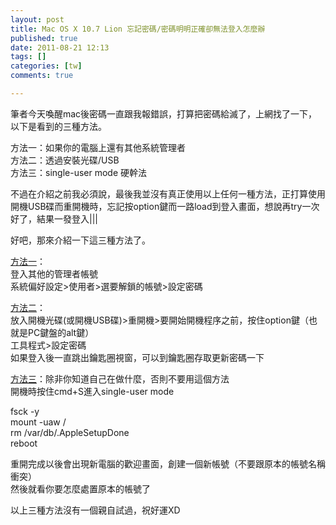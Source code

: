 ```yaml
---
layout: post
title: Mac OS X 10.7 Lion 忘記密碼/密碼明明正確卻無法登入怎麼辦
published: true
date: 2011-08-21 12:13
tags: []
categories: [tw]
comments: true

---
```



筆者今天喚醒mac後密碼一直跟我報錯誤，打算把密碼給滅了，上網找了一下，以下是看到的三種方法。  
  
方法一：如果你的電腦上還有其他系統管理者  
方法二：透過安裝光碟/USB  
方法三：single-user mode 硬幹法  
  
不過在介紹之前我必須說，最後我並沒有真正使用以上任何一種方法，正打算使用開機USB碟而重開機時，忘記按option鍵而一路load到登入畫面，想說再try一次好了，結果一發登入|||  
  
好吧，那來介紹一下這三種方法了。  
  
[方法一][1]：  
登入其他的管理者帳號  
系統偏好設定>使用者>選要解鎖的帳號>設定密碼  
  
[方法二][2]：  
放入開機光碟(或開機USB碟)>重開機>要開始開機程序之前，按住option鍵（也就是PC鍵盤的alt鍵）  
工具程式>設定密碼  
如果登入後一直跳出鑰匙圈視窗，可以到鑰匙圈存取更新密碼一下  
  
[方法三][3]：除非你知道自己在做什麼，否則不要用這個方法  
開機時按住cmd+S進入single-user mode  
  
fsck -y  
mount -uaw /  
rm /var/db/.AppleSetupDone  
reboot  
  
重開完成以後會出現新電腦的歡迎畫面，創建一個新帳號（不要跟原本的帳號名稱衝突）  
然後就看你要怎麼處置原本的帳號了  
  
  
以上三種方法沒有一個親自試過，祝好運XD



[1]: http://support.apple.com/kb/ht1274?viewlocale=zh_TW&locale=zh_TW
[2]: http://docs.info.apple.com/article.html?path=Mac/10.5/yh/11627.html
[3]: http://news.ipadown.com/1590
